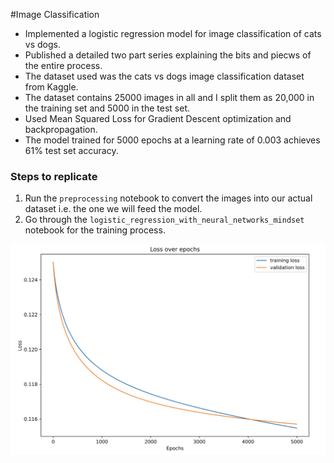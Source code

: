 #Image Classification

* Implemented a logistic regression model for image classification of cats vs dogs.
* Published a detailed two part series explaining the bits and piecws of the entire process.
* The dataset used was the cats vs dogs image classification dataset from Kaggle.
* The dataset contains 25000 images in all and I split them as 20,000 in the training set and 5000 in the test set.
* Used Mean Squared Loss for Gradient Descent optimization and backpropagation.
* The model trained for 5000 epochs at a learning rate of 0.003 achieves 61% test set accuracy.


### Steps to replicate

1. Run the `preprocessing` notebook to convert the images into our actual dataset i.e. the one we will feed the model.
2. Go through the `logistic_regression_with_neural_networks_mindset` notebook for the training process. 

![alt text](/Images/loss.png)
